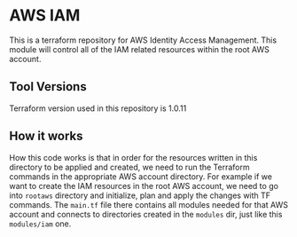 # AWS IAM

This is a terraform repository for AWS Identity Access Management. This module will control all of the IAM related resources within the root AWS account.

## Tool Versions ##
Terraform version used in this repository is 1.0.11

## How it works ##
How this code works is that in order for the resources written in this directory to be applied and created, we need to run the Terraform commands in the appropriate AWS account directory. For example if we want to create the IAM resources in the root AWS account, we need to go into `rootaws` directory and initialize, plan and apply the changes with TF commands. The `main.tf` file there contains all modules needed for that AWS account and connects to directories created in the `modules` dir, just like this `modules/iam` one.
